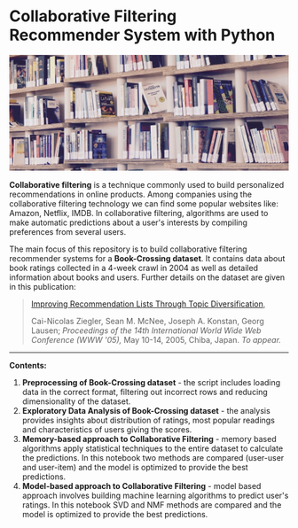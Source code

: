 # Collaborative Filtering Recommender System with Python

![books recommendations](img/books_header.jpg)



**Collaborative filtering** is a technique commonly used to build personalized recommendations in online products. Among companies using the collaborative filtering technology we can find some popular websites like: Amazon, Netflix, IMDB. In collaborative filtering, algorithms are used to make automatic predictions about a user's interests by compiling preferences from several users.

The main focus of this repository is to build collaborative filtering recommender systems for a **Book-Crossing dataset**. It contains data about book ratings collected in a 4-week crawl in 2004 as well as detailed information about books and users. Further details on the dataset are given in this publication:

> [Improving Recommendation Lists Through Topic Diversification](http://www2.informatik.uni-freiburg.de/~dbis/Publications/05/WWW05.html),
>
> Cai-Nicolas Ziegler, Sean M. McNee, Joseph A. Konstan, Georg Lausen; *Proceedings of the 14th International World Wide Web Conference (WWW '05),* May 10-14, 2005, Chiba, Japan. *To appear.*



------

**Contents:**

1. **Preprocessing of Book-Crossing dataset** - the script includes loading data in the correct format, filtering out incorrect rows and reducing dimensionality of the dataset.
2. **Exploratory Data Analysis of Book-Crossing dataset** - the analysis provides insights about distribution of ratings, most popular readings and characteristics of users giving the scores.
3. **Memory-based approach to Collaborative Filtering** - memory based algorithms apply statistical techniques to the entire dataset to calculate the predictions. In this notebook two methods are compared (user-user and user-item) and the model is optimized to provide the best predictions.
4. **Model-based approach to Collaborative Filtering** - model based approach involves building machine learning algorithms to predict user's ratings. In this notebook SVD and NMF methods are compared and the model is optimized to provide the best predictions.